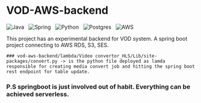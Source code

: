 # VOD-AWS-backend

![Java](https://img.shields.io/static/v1?message=Java&logo=java&labelColor=5c5c5c&color=1182c3&logoColor=white&label=%20)&nbsp;&nbsp;
![Spring](https://img.shields.io/static/v1?message=SpringBoot&logo=Spring&labelColor=green&color=1182c3&logoColor=white&label=%20)&nbsp;&nbsp;
![Python](https://img.shields.io/static/v1?message=Python&logo=Python&labelColor=orange&color=1182c3&logoColor=white&label=%20)&nbsp;&nbsp;
![Postgres](https://img.shields.io/static/v1?message=Postgresql&logo=Postgresql&labelColor=orange&color=1182c3&logoColor=white&label=%20)&nbsp;&nbsp;
![AWS](https://img.shields.io/static/v1?message=AWS&logo=aws&labelColor=orange&color=1182c3&logoColor=white&label=%20)&nbsp;&nbsp;


This project has an experimental backend for VOD system. 
A spring boot project connecting to AWS RDS, S3, SES.


```
### vod-aws-backend/lambda/Video convertor_HLS/Lib/site-packages/convert.py -> is the python file deployed as lamda
responsible for creating media convert job and hitting the spring boot rest endpoint for table update.

```

### P.S springboot is just involved out of habit. Everything can be achieved serverless.

